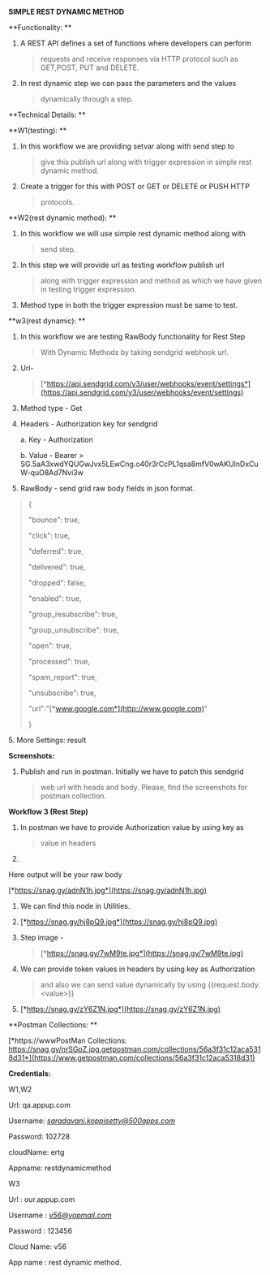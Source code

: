 **SIMPLE REST DYNAMIC METHOD**

**Functionality: **

1.  A REST API defines a set of functions where developers can perform
    > requests and receive responses via HTTP protocol such as GET,POST,
    > PUT and DELETE.

2.  In rest dynamic step we can pass the parameters and the values
    > dynamically through a step.

**Technical Details: **

**W1(testing): **

1.  In this workflow we are providing setvar along with send step to
    > give this publish url along with trigger expression in simple rest
    > dynamic method.

2.  Create a trigger for this with POST or GET or DELETE or PUSH HTTP
    > protocols.

**W2(rest dynamic method): **

1.  In this workflow we will use simple rest dynamic method along with
    > send step.

2.  In this step we will provide url as testing workflow publish url
    > along with trigger expression and method as which we have given in
    > testing trigger expression.

3.  Method type in both the trigger expression must be same to test.

**w3(rest dynamic): **

1.  In this workflow we are testing RawBody functionality for Rest Step
    > With Dynamic Methods by taking sendgrid webhook url.

2.  Url-
    > [*https://api.sendgrid.com/v3/user/webhooks/event/settings*](https://api.sendgrid.com/v3/user/webhooks/event/settings)

3.  Method type - Get

4.  Headers - Authorization key for sendgrid

    a.  Key - Authorization

    b.  Value - Bearer
        > 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

5.  RawBody - send grid raw body fields in json format.

> {
>
> "bounce": true,
>
> "click": true,
>
> "deferred": true,
>
> "delivered": true,
>
> "dropped": false,
>
> "enabled": true,
>
> "group\_resubscribe": true,
>
> "group\_unsubscribe": true,
>
> "open": true,
>
> "processed": true,
>
> "spam\_report": true,
>
> "unsubscribe": true,
>
> "url":"[*www.google.com*](http://www.google.com)"
>
> }

5\. More Settings: result

**Screenshots:**

1.  Publish and run in postman. Initially we have to patch this sendgrid
    > web url with heads and body. Please, find the screenshots for
    > postman collection.



**Workflow 3 (Rest Step)**

1.  In postman we have to provide Authorization value by using key as
    > value in headers

2.  

Here output will be your raw body

[*https://snag.gy/adnN1h.jpg*](https://snag.gy/adnN1h.jpg)



1.  We can find this node in Utilities.

2.  [*https://snag.gy/hj8pQ9.jpg*](https://snag.gy/hj8pQ9.jpg)



1.  Step image -
    > [*https://snag.gy/7wM9te.jpg*](https://snag.gy/7wM9te.jpg)


1.  We can provide token values in headers by using key as Authorization
    > and also we can send value dynamically by using
    > {{request.body.&lt;value&gt;}}

2.  [*https://snag.gy/zY6Z1N.jpg*](https://snag.gy/zY6Z1N.jpg)



**Postman Collections: **

[*https://wwwPostMan Collections:
https://snag.gy/nrSGpZ.jpg.getpostman.com/collections/56a3f31c12aca5318d31*](https://www.getpostman.com/collections/56a3f31c12aca5318d31)

**Credentials:**

W1,W2

Url: qa.appup.com

Username:
[*saradavani.koppisetty@500apps.com*](mailto:saradavani.koppisetty@500apps.com)

Password: 102728

cloudName: ertg

Appname: restdynamicmethod

W3

Url : our.appup.com

Username : [*v56@yopmail.com*](mailto:v56@yopmail.com)

Password : 123456

Cloud Name: v56

App name : rest dynamic method.
